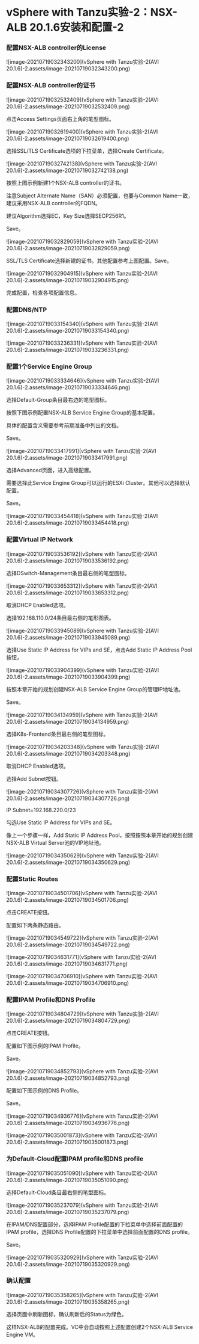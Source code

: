 # vSphere with Tanzu实验-2：NSX-ALB 20.1.6安装和配置-2



### 配置NSX-ALB controller的License

![image-20210719032343200](vSphere with Tanzu实验-2(AVI 20.1.6)-2.assets/image-20210719032343200.png)



### 配置NSX-ALB controller的证书

![image-20210719032532409](vSphere with Tanzu实验-2(AVI 20.1.6)-2.assets/image-20210719032532409.png)

点击Access Settings页面右上角的笔型图标。

![image-20210719032619400](vSphere with Tanzu实验-2(AVI 20.1.6)-2.assets/image-20210719032619400.png)

选择SSL/TLS Certificate选项的下拉菜单，选择Create Certificate。

![image-20210719032742138](vSphere with Tanzu实验-2(AVI 20.1.6)-2.assets/image-20210719032742138.png)

按照上图示例新建1个NSX-ALB controller的证书。

注意Subject Alternate Name（SAN）必须配置，也要与Common Name一致，建议采用NSX-ALB controller的FQDN。

建议Algorithm选择EC，Key Size选择SECP256R1。

Save。

![image-20210719032829059](vSphere with Tanzu实验-2(AVI 20.1.6)-2.assets/image-20210719032829059.png)

SSL/TLS Certificate选择新建的证书。其他配置参考上图配置。Save。

![image-20210719032904915](vSphere with Tanzu实验-2(AVI 20.1.6)-2.assets/image-20210719032904915.png)

完成配置，检查各项配置信息。



### 配置DNS/NTP

![image-20210719033154340](vSphere with Tanzu实验-2(AVI 20.1.6)-2.assets/image-20210719033154340.png)



![image-20210719033236331](vSphere with Tanzu实验-2(AVI 20.1.6)-2.assets/image-20210719033236331.png)



### 配置1个Service Engine Group

![image-20210719033334646](vSphere with Tanzu实验-2(AVI 20.1.6)-2.assets/image-20210719033334646.png)

选择Default-Group条目最右边的笔型图标。

按照下图示例配置NSX-ALB Service Engine Group的基本配置。

具体的配置含义需要参考前期准备中列出的文档。

Save。

![image-20210719033417991](vSphere with Tanzu实验-2(AVI 20.1.6)-2.assets/image-20210719033417991.png)

选择Advanced页面，进入高级配置。

需要选择此Service Engine Group可以运行的ESXi Cluster。其他可以选择默认配置。

Save。

![image-20210719033454418](vSphere with Tanzu实验-2(AVI 20.1.6)-2.assets/image-20210719033454418.png)



### 配置Virtual IP Network

![image-20210719033536192](vSphere with Tanzu实验-2(AVI 20.1.6)-2.assets/image-20210719033536192.png)

选择DSwitch-Management条目最右侧的笔型图标。

![image-20210719033653312](vSphere with Tanzu实验-2(AVI 20.1.6)-2.assets/image-20210719033653312.png)

取消DHCP Enabled选项。

选择192.168.110.0/24条目最右侧的笔形图表。

![image-20210719033945089](vSphere with Tanzu实验-2(AVI 20.1.6)-2.assets/image-20210719033945089.png)

选择Use Static IP Address for VIPs and SE，点击Add Static IP Address Pool按钮，

![image-20210719033904399](vSphere with Tanzu实验-2(AVI 20.1.6)-2.assets/image-20210719033904399.png)

按照本章开始的规划创建NSX-ALB Service Engine Group的管理IP地址池。

Save。

![image-20210719034134959](vSphere with Tanzu实验-2(AVI 20.1.6)-2.assets/image-20210719034134959.png)

选择K8s-Frontend条目最右侧的笔型图标。

![image-20210719034203348](vSphere with Tanzu实验-2(AVI 20.1.6)-2.assets/image-20210719034203348.png)

取消DHCP Enabled选项。

选择Add Subnet按钮。

![image-20210719034307726](vSphere with Tanzu实验-2(AVI 20.1.6)-2.assets/image-20210719034307726.png)

IP Subnet=192.168.220.0/23

勾选Use Static IP Address for VIPs and SE。

像上一个步骤一样，Add Static IP Address Pool，按照按照本章开始的规划创建NSX-ALB Virtual Server池的VIP地址池。

![image-20210719034350629](vSphere with Tanzu实验-2(AVI 20.1.6)-2.assets/image-20210719034350629.png)



### 配置Static Routes

![image-20210719034501706](vSphere with Tanzu实验-2(AVI 20.1.6)-2.assets/image-20210719034501706.png)

点击CREATE按钮。

配置如下两条静态路由。

![image-20210719034549722](vSphere with Tanzu实验-2(AVI 20.1.6)-2.assets/image-20210719034549722.png)



![image-20210719034631771](vSphere with Tanzu实验-2(AVI 20.1.6)-2.assets/image-20210719034631771.png)



![image-20210719034706910](vSphere with Tanzu实验-2(AVI 20.1.6)-2.assets/image-20210719034706910.png)



### 配置IPAM Profile和DNS Profile

![image-20210719034804729](vSphere with Tanzu实验-2(AVI 20.1.6)-2.assets/image-20210719034804729.png)

点击CREATE按钮。

配置如下图示例的IPAM Profile。

Save。

![image-20210719034852793](vSphere with Tanzu实验-2(AVI 20.1.6)-2.assets/image-20210719034852793.png)

配置如下图示例的DNS Profile。

Save。

![image-20210719034936776](vSphere with Tanzu实验-2(AVI 20.1.6)-2.assets/image-20210719034936776.png)



![image-20210719035001873](vSphere with Tanzu实验-2(AVI 20.1.6)-2.assets/image-20210719035001873.png)



### 为Default-Cloud配置IPAM profile和DNS profile

![image-20210719035051090](vSphere with Tanzu实验-2(AVI 20.1.6)-2.assets/image-20210719035051090.png)

选择Default-Cloud条目最右侧的笔型图标。

![image-20210719035237079](vSphere with Tanzu实验-2(AVI 20.1.6)-2.assets/image-20210719035237079.png)

在IPAM/DNS配置部分，选择IPAM Profile配置的下拉菜单中选择前面配置的IPAM profile，选择DNS Profile配置的下拉菜单中选择前面配置的DNS profile。

Save。

![image-20210719035320929](vSphere with Tanzu实验-2(AVI 20.1.6)-2.assets/image-20210719035320929.png)



### 确认配置

![image-20210719035358265](vSphere with Tanzu实验-2(AVI 20.1.6)-2.assets/image-20210719035358265.png)

选择页面中刷新图标，确认刷新后的Status为绿色。

这样NSX-ALB的配置完成。VC中会自动按照上述配置创建2个NSX-ALB Service Engine VM。







